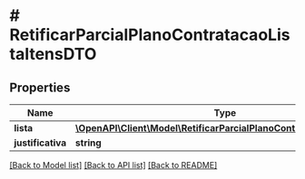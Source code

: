 # # RetificarParcialPlanoContratacaoListaItensDTO

## Properties

Name | Type | Description | Notes
------------ | ------------- | ------------- | -------------
**lista** | [**\OpenAPI\Client\Model\RetificarParcialPlanoContratacaoItemDTO[]**](RetificarParcialPlanoContratacaoItemDTO.md) |  | [optional]
**justificativa** | **string** |  | [optional]

[[Back to Model list]](../../README.md#models) [[Back to API list]](../../README.md#endpoints) [[Back to README]](../../README.md)
